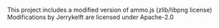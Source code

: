 This project includes a modified version of ammo.js (zlib/libpng license)
Modifications by Jerrykelft are licensed under Apache-2.0

